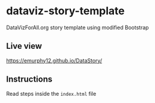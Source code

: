 # dataviz-story-template
DataVizForAll.org story template using modified Bootstrap

## Live view 
https://emurphy12.github.io/DataStory/

## Instructions
Read steps inside the `index.html` file
